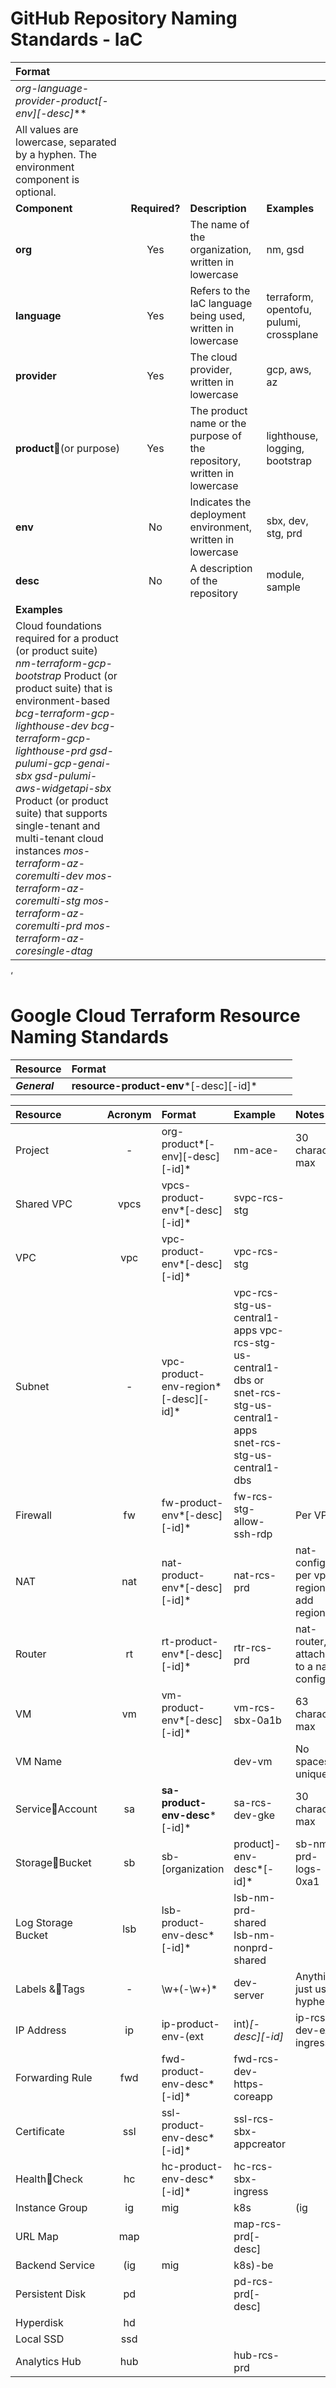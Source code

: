# **GitHub Repository Naming Standards \- IaC**

| Format |  |  |  |
| :---- | :---: | :---- | :---- |
| **org-language-provider-product*\[-env\]\[-desc\]*** |  |  |  |
| All values are lowercase, separated by a hyphen. The environment component is optional. |  |  |  |
| **Component** | **Required?** | **Description** | **Examples** |
| **org** | Yes | The name of the organization, written in lowercase  | nm, gsd |
| **language** | Yes | Refers to the IaC language being used, written in lowercase  | terraform, opentofu, pulumi, crossplane |
| **provider** | Yes | The cloud provider, written in lowercase  | gcp, aws, az |
| **product**(or purpose) | Yes | The product name or the purpose of the repository, written in lowercase  | lighthouse, logging, bootstrap |
| **env** | No | Indicates the deployment environment, written in lowercase | sbx, dev, stg, prd |
| **desc** | No | A description of the repository | module, sample |
| **Examples** |  |  |  |
| Cloud foundations required for a product (or product suite) *nm-terraform-gcp-bootstrap* Product (or product suite) that is environment-based *bcg-terraform-gcp-lighthouse-dev bcg-terraform-gcp-lighthouse-prd gsd-pulumi-gcp-genai-sbx gsd-pulumi-aws-widgetapi-sbx* Product (or product suite) that supports single-tenant and multi-tenant cloud instances *mos-terraform-az-coremulti-dev mos-terraform-az-coremulti-stg mos-terraform-az-coremulti-prd mos-terraform-az-coresingle-dtag* |  |  |  |

‘

# **Google Cloud Terraform Resource Naming Standards**

| Resource | Format |  |  |  |
| :---- | :---- | ----- | ----- | ----- |
| ***General*** | **resource-product-env***\[-desc\]\[-id\]* |  |  |  |

| Resource | Acronym | Format | Example | Notes |
| :---- | :---: | :---- | :---- | :---- |
| Project | \- | org-product*\[-env\]\[-desc\]\[-id\]* | nm-ace- | 30 character max |
| Shared VPC | vpcs | vpcs-product-env*\[-desc\]\[-id\]* | svpc-rcs-stg |  |
| VPC | vpc | vpc-product-env*\[-desc\]\[-id\]* | vpc-rcs-stg |  |
| Subnet | \- | vpc-product-env-region*\[-desc\]\[-id\]* | vpc-rcs-stg-us-central1-apps vpc-rcs-stg-us-central1-dbs or snet-rcs-stg-us-central1-apps snet-rcs-stg-us-central1-dbs |  |
| Firewall | fw | fw-product-env*\[-desc\]\[-id\]* | fw-rcs-stg-allow-ssh-rdp | Per VPC |
| NAT | nat | nat-product-env*\[-desc\]\[-id\]* | nat-rcs-prd | nat-config, per vpc, region so add region? |
| Router | rt | rt-product-env*\[-desc\]\[-id\]* | rtr-rcs-prd | nat-router, attached to a nat config |
| VM | vm | vm-product-env*\[-desc\]\[-id\]* | vm-rcs-sbx-0a1b | 63 character max |
| VM Name |  |  | dev-vm | No spaces, unique |
| ServiceAccount | sa | **sa-product-env-desc***\[-id\]* | sa-rcs-dev-gke | 30 character max |
| StorageBucket | sb | sb-\[organization|product\]-env-desc*\[-id\]* | sb-nm-prd-logs-0xa1 | 63 character max |
| Log Storage Bucket | lsb | lsb-product-env-desc*\[-id\]* | lsb-nm-prd-shared lsb-nm-nonprd-shared |  |
| Labels &Tags | \- | \\w+(-\\w+)\* | dev-server | Anything just use hyphens |
| IP Address | ip | ip-product-env-(ext|int)*\[-desc\]\[-id\]* | ip-rcs-dev-ext-ingress |  |
| Forwarding Rule | fwd | fwd-product-env-desc*\[-id\]* | fwd-rcs-dev-https-coreapp |  |
| Certificate | ssl | ssl-product-env-desc*\[-id\]* | ssl-rcs-sbx-appcreator |  |
| HealthCheck | hc | hc-product-env-desc*\[-id\]* | hc-rcs-sbx-ingress |  |
| Instance Group | ig | mig | k8s | (ig|mig|k8s)-product-env*\[-desc\]\[-id\]* | ig-rcs-dev-coreapp |  |
| URL Map | map |  | map-rcs-prd\[-desc\] |  |
| Backend Service | (ig | mig | k8s)-be |  | ig-be-rcs-prd\[-desc\] |  |
| Persistent Disk | pd |  | pd-rcs-prd\[-desc\] |  |
| Hyperdisk | hd |  |  |  |
| Local SSD | ssd |  |  |  |
| Analytics Hub | hub |  | hub-rcs-prd |  |


